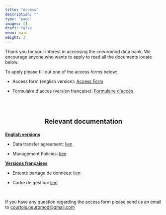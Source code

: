 ```yaml
---
title: "Access"
description: ""
type: "page"
images: []
draft: false
menu: main
weight: 3
---
```

Thank you for your interest in accessing the cneuromod data bank. We encourage anyone who wants to apply to read all the documents locate below.

To apply please fill out one of the access forms below:

- Access form (english version): <a href="https://limesurvey.unf-montreal.ca/index.php/971272?newtest=Y&lang=en" target="_blank">Access Form</a>


- Formulaire d'accès (version française): <a href="https://limesurvey.unf-montreal.ca/index.php/971272?newtest=Y&lang=fr" target="_blank">Formulaire d'accès</a>


<br><br>

## <p align=center>Relevant documentation</p>

__<u>English versions</u>__

- Data transfer agreement: [lien](cneuromod_data_transfer_agreement_en_2022-06-06.pdf)


- Management Policies: [lien](cneuromod_management_policies_en_2022-05-06.pdf)

__<u>Versions françaises</u>__

- Entente partage de données: [lien](cneuromod_entente_transfert_donnees_fr_2022-06-06.docx.pdf)


- Cadre de gestion: [lien](cneuromod_cadre_gestion_fr_2022-05-06.pdf)

<br>

If you have any question regarding the access form please send us an email to courtois.neuromod@gmail.com
